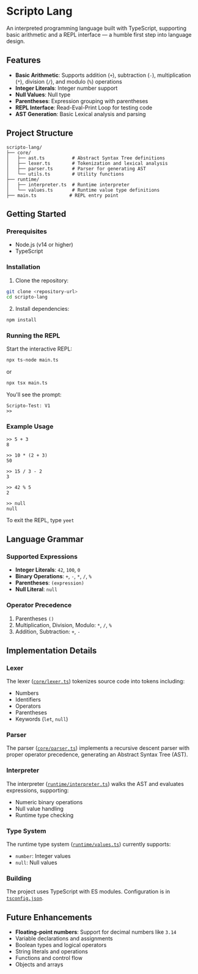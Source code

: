 # Scripto Lang

An interpreted programming language built with TypeScript, supporting basic arithmetic and a REPL interface — a humble first step into language design.

## Features

- **Basic Arithmetic**: Supports addition (`+`), subtraction (`-`), multiplication (`*`), division (`/`), and modulo (`%`) operations
- **Integer Literals**: Integer number support
- **Null Values**: Null type
- **Parentheses**: Expression grouping with parentheses
- **REPL Interface**: Read-Eval-Print Loop for testing code
- **AST Generation**: Basic Lexical analysis and parsing

## Project Structure

```
scripto-lang/
├── core/
│   ├── ast.ts          # Abstract Syntax Tree definitions
│   ├── lexer.ts        # Tokenization and lexical analysis
│   ├── parser.ts       # Parser for generating AST
│   └── utils.ts        # Utility functions
├── runtime/
│   ├── interpreter.ts  # Runtime interpreter
│   └── values.ts       # Runtime value type definitions
├── main.ts            # REPL entry point

```

## Getting Started

### Prerequisites

- Node.js (v14 or higher)
- TypeScript

### Installation

1. Clone the repository:

```bash
git clone <repository-url>
cd scripto-lang
```

2. Install dependencies:

```bash
npm install
```

### Running the REPL

Start the interactive REPL:

```bash
npx ts-node main.ts
```

or

```bash
npx tsx main.ts
```

You'll see the prompt:

```
Scripto-Test: V1
>>
```

### Example Usage

```
>> 5 + 3
8

>> 10 * (2 + 3)
50

>> 15 / 3 - 2
3

>> 42 % 5
2

>> null
null
```

To exit the REPL, type `yeet`

## Language Grammar

### Supported Expressions

- **Integer Literals**: `42`, `100`, `0`
- **Binary Operations**: `+`, `-`, `*`, `/`, `%`
- **Parentheses**: `(expression)`
- **Null Literal**: `null`

### Operator Precedence

1. Parentheses `()`
2. Multiplication, Division, Modulo: `*`, `/`, `%`
3. Addition, Subtraction: `+`, `-`

## Implementation Details

### Lexer

The lexer ([`core/lexer.ts`](core/lexer.ts)) tokenizes source code into tokens including:

- Numbers
- Identifiers
- Operators
- Parentheses
- Keywords (`let`, `null`)

### Parser

The parser ([`core/parser.ts`](core/parser.ts)) implements a recursive descent parser with proper operator precedence, generating an Abstract Syntax Tree (AST).

### Interpreter

The interpreter ([`runtime/interpreter.ts`](runtime/interpreter.ts)) walks the AST and evaluates expressions, supporting:

- Numeric binary operations
- Null value handling
- Runtime type checking

### Type System

The runtime type system ([`runtime/values.ts`](runtime/values.ts)) currently supports:

- `number`: Integer values
- `null`: Null values

### Building

The project uses TypeScript with ES modules. Configuration is in [`tsconfig.json`](tsconfig.json).

## Future Enhancements

- **Floating-point numbers**: Support for decimal numbers like `3.14`
- Variable declarations and assignments
- Boolean types and logical operators
- String literals and operations
- Functions and control flow
- Objects and arrays
